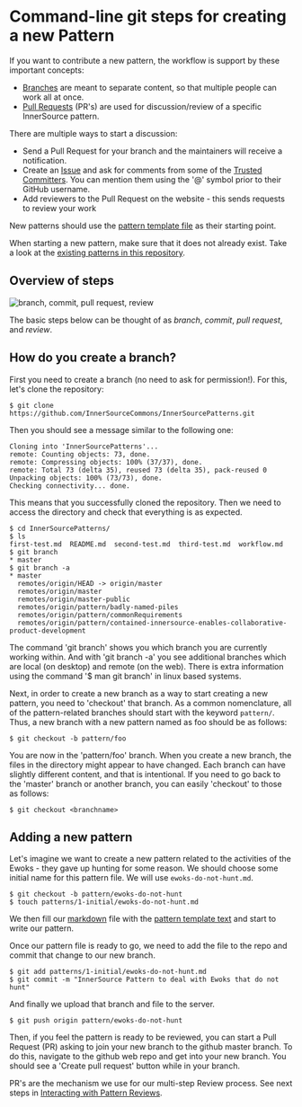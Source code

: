 # Command-line git steps for creating a new Pattern

If you want to contribute a new pattern, the workflow is support by these important concepts:

* [Branches](https://github.com/InnerSourceCommons/InnerSourcePatterns/branches/all) are meant to separate content, so that multiple people can work all at once.
* [Pull Requests](https://github.com/InnerSourceCommons/InnerSourcePatterns/pulls) (PR's) are used for discussion/review of a specific InnerSource pattern.

There are multiple ways to start a discussion:

* Send a Pull Request for your branch and the maintainers will receive a notification.
* Create an [Issue](https://github.com/InnerSourceCommons/InnerSourcePatterns/issues) and ask for comments from some of the [Trusted Committers](../TRUSTED-COMMITTERS.md). You can mention them using the '@' symbol prior to their GitHub username.
* Add reviewers to the Pull Request on the website - this sends requests to review your work

New patterns should use the [pattern template file](pattern-template.md) as their starting point.

When starting a new pattern, make sure that it does not already exist. Take a look at the [existing patterns in this repository](/README.md#list-of-patterns).

## Overview of steps

![branch, commit, pull request, review](/assets/img/branchCommitPullReview.png)

The basic steps below can be thought of as *branch*, *commit*, *pull request*, and *review*.

## How do you create a branch?

First you need to create a branch (no need to ask for permission!). For this, let's clone the repository:

```
$ git clone https://github.com/InnerSourceCommons/InnerSourcePatterns.git
```

Then you should see a message similar to the following one:

```
Cloning into 'InnerSourcePatterns'...
remote: Counting objects: 73, done.
remote: Compressing objects: 100% (37/37), done.
remote: Total 73 (delta 35), reused 73 (delta 35), pack-reused 0
Unpacking objects: 100% (73/73), done.
Checking connectivity... done.
```

This means that you successfully cloned the repository. Then we need to access the directory and check that everything is as expected.

```
$ cd InnerSourcePatterns/
$ ls
first-test.md  README.md  second-test.md  third-test.md  workflow.md
$ git branch
* master
$ git branch -a
* master
  remotes/origin/HEAD -> origin/master
  remotes/origin/master
  remotes/origin/master-public
  remotes/origin/pattern/badly-named-piles
  remotes/origin/pattern/commonRequirements
  remotes/origin/pattern/contained-innersource-enables-collaborative-product-development
```

The command 'git branch' shows you which branch you are currently working within.
And with 'git branch -a' you see additional branches which are local (on desktop) and remote (on the web).
There is extra information using the command '$ man git branch' in linux based systems.

Next, in order to create a new branch as a way to start creating a new pattern,
you need to 'checkout' that branch. As a common nomenclature, all of the
pattern-related branches should start with the keyword `pattern/`. Thus, a new
branch with a new pattern named as foo should be as follows:

```
$ git checkout -b pattern/foo
```

You are now in the 'pattern/foo' branch. When you create a new branch, the files
in the directory might appear to have changed. Each branch can have slightly different content, and that is intentional. If you need to go back to the 'master' branch or another branch, you can easily 'checkout' to those as follows:

```
$ git checkout <branchname>
```

## Adding a new pattern

Let's imagine we want to create a new pattern related to the activities of the
Ewoks - they gave up hunting for some reason. We should choose some initial
name for this pattern file. We will use `ewoks-do-not-hunt.md`.

```
$ git checkout -b pattern/ewoks-do-not-hunt
$ touch patterns/1-initial/ewoks-do-not-hunt.md
```

We then fill our [markdown](markdown-info.md) file with the [pattern template text](pattern-template.md) and start to write our pattern.

Once our pattern file is ready to go, we need to add the file to the repo and
commit that change to our new branch.

```
$ git add patterns/1-initial/ewoks-do-not-hunt.md
$ git commit -m "InnerSource Pattern to deal with Ewoks that do not hunt"
```

And finally we upload that branch and file to the server.

```
$ git push origin pattern/ewoks-do-not-hunt
```

Then, if you feel the pattern is ready to be reviewed, you can start a Pull Request (PR) asking to join your new branch to the github master branch. To do this, navigate to the github web repo and get into your new branch. You should see a 'Create pull request' button while in your branch.

PR's are the mechanism we use for our multi-step Review process. See next steps in [Interacting with Pattern Reviews](/CONTRIBUTING.md#c-interacting-with-patterns-reviews).

